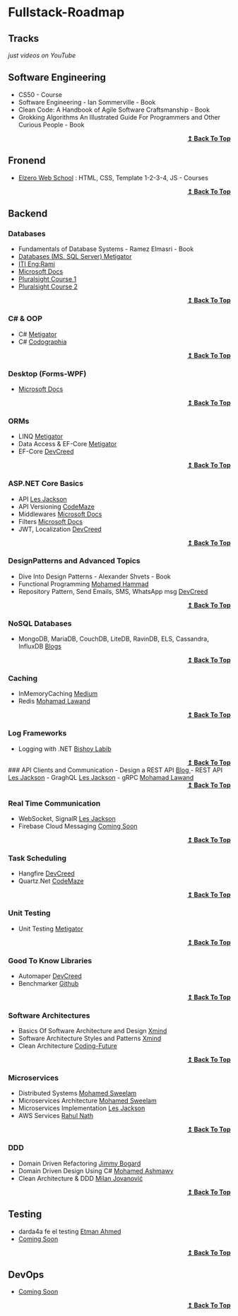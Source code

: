 # Fullstack-Roadmap

## Tracks
*just videos on YouTube*

## Software Engineering
- CS50 - Course
- Software Engineering - Ian Sommerville - Book
- Clean Code: A Handbook of Agile Software Craftsmanship - Book
- Grokking Algorithms An Illustrated Guide For Programmers and Other Curious People - Book
<div align="right">
  <b><a href="https://github.com/i-radi/Fullstack-Roadmap">↥ Back To Top</a></b>
</div>

## Fronend
- <a href="https://github.com/i-radi">Elzero Web School</a> : 
HTML, CSS, Template 1-2-3-4, JS - Courses
<div align="right">
  <b><a href="https://github.com/i-radi/Fullstack-Roadmap">↥ Back To Top</a></b>
</div>

## Backend
### Databases
- Fundamentals of Database Systems - Ramez Elmasri - Book
- <a href="https://www.youtube.com/playlist?list=PL4n1Qos4Tb6RP_OovpgjoHLkCVaYFy-aj">Databases (MS. SQL Server) Metigator </a>
- <a href="https://mega.nz/folder/kp5RFACR#tEcE-S38Bfkjim7gBp4e9Q/folder/4hQgGRJD"> ITI Eng:Rami</a>
- <a href="https://docs.microsoft.com/en-us/sql/sql-server/?view=sql-server-ver16">Microsoft Docs</a>
- <a href="https://app.pluralsight.com/paths/skill/querying-data-with-t-sql-from-sql-server">Pluralsight Course 1</a>
- <a href="https://app.pluralsight.com/paths/skill/developing-sql-server-databases">Pluralsight Course 2</a>
<div align="right">
  <b><a href="https://github.com/i-radi/Fullstack-Roadmap">↥ Back To Top</a></b>
</div>

### C# & OOP
- C# <a href="https://www.youtube.com/playlist?list=PL4n1Qos4Tb6SWPbJNpiznp-Ok4A8J_23l">Metigator </a>
- C# <a href="https://www.youtube.com/playlist?list=PLX1bW_GeBRhCU9l7examhVrARmXHHRrLR">Codographia </a>
<div align="right">
  <b><a href="https://github.com/i-radi/Fullstack-Roadmap">↥ Back To Top</a></b>
</div>

### Desktop (Forms-WPF)
- <a href="https://learn.microsoft.com/en-us/dotnet/desktop/winforms/?view=netdesktop-7.0">Microsoft Docs</a>
<div align="right">
  <b><a href="https://github.com/i-radi/Fullstack-Roadmap">↥ Back To Top</a></b>
</div>

### ORMs
- LINQ <a href="https://www.youtube.com/playlist?list=PL4n1Qos4Tb6Sj1Y4xJuJoWCuqleeG2yt6">Metigator</a>
- Data Access & EF-Core <a href="https://www.youtube.com/playlist?list=PL4n1Qos4Tb6QZkbTWJx7wHqEABP8Pg6uv">Metigator</a>
- EF-Core <a href="https://www.youtube.com/playlist?list=PL62tSREI9C-cHV28v-EqWinveTTAos8Pp">DevCreed</a>
<div align="right">
  <b><a href="https://github.com/i-radi/Fullstack-Roadmap">↥ Back To Top</a></b>
</div>

### ASP.NET Core Basics
- API <a href="https://www.youtube.com/watch?v=fmvcAzHpsk8">Les Jackson</a>
- API Versioning <a href="https://code-maze.com/aspnetcore-api-versioning/">CodeMaze</a>
- Middlewares <a href="https://learn.microsoft.com/en-us/aspnet/core/fundamentals/middleware/?view=aspnetcore-7.0">Microsoft Docs</a>
- Filters <a href="https://learn.microsoft.com/en-us/aspnet/core/mvc/controllers/filters?view=aspnetcore-7.0">Microsoft Docs</a>
- JWT, Localization <a href="https://www.youtube.com/@DevCreed/playlists">DevCreed</a>
<div align="right">
  <b><a href="https://github.com/i-radi/Fullstack-Roadmap">↥ Back To Top</a></b>
</div>

### DesignPatterns and Advanced Topics
- Dive Into Design Patterns - Alexander Shvets - Book
- Functional Programming <a href="https://www.youtube.com/playlist?list=PLpbZuj8hP-I6F-Zj1Ay8nQ1rMnmFnlK2f">Mohamed Hammad</a>
- Repository Pattern, Send Emails, SMS, WhatsApp msg <a href="https://www.youtube.com/@DevCreed/playlists">DevCreed</a>
<div align="right">
  <b><a href="https://github.com/i-radi/Fullstack-Roadmap">↥ Back To Top</a></b>
</div>

### NoSQL Databases
- MongoDB, MariaDB, CouchDB, LiteDB, RavinDB, ELS, Cassandra, InfluxDB <a href="#">Blogs</a>
<div align="right">
  <b><a href="https://github.com/i-radi/Fullstack-Roadmap">↥ Back To Top</a></b>
</div>

### Caching
- InMemoryCaching <a href="https://medium.com/geekculture/how-do-i-use-inmemorycache-in-net-core-b79202ddaf0c">Medium</a>
- Redis <a href="https://www.youtube.com/watch?v=6HZVu3kGOrg&pp=ygUVcmVkaXMgY2FjaGluZyBpbiAubmV0">Mohamad Lawand</a>
<div align="right">
  <b><a href="https://github.com/i-radi/Fullstack-Roadmap">↥ Back To Top</a></b>
</div>

### Log Frameworks
- Logging with .NET <a href="https://www.youtube.com/playlist?list=PLNHY3o0fE8J4TUSoIgLuWHxhMY2DLgsdY">Bishoy Labib</a>
<div align="right">
  <b><a href="https://github.com/i-radi/Fullstack-Roadmap">↥ Back To Top</a></b>
</div>
### API Clients and Communication
- Design a REST API <a href="https://restfulapi.net/rest-api-design-tutorial-with-example/">Blog </a>
- REST API <a href="https://www.youtube.com/watch?v=fmvcAzHpsk8">Les Jackson</a>
- GraghQL <a href="https://www.youtube.com/watch?v=HuN94qNwQmM&t=2532s">Les Jackson</a>
- gRPC <a href="https://www.youtube.com/watch?v=SRjIp96Qox0&t=15s&pp=ygULZ1JQQyBsYXdhbmQ%3D">Mohamad Lawand</a>
<div align="right">
  <b><a href="https://github.com/i-radi/Fullstack-Roadmap">↥ Back To Top</a></b>
</div>

### Real Time Communication
- WebSocket, SignalR <a href="https://www.youtube.com/watch?v=ycVgXe6v1VQ">Les Jackson</a>
- Firebase Cloud Messaging <a href="#">Coming Soon</a>
<div align="right">
  <b><a href="https://github.com/i-radi/Fullstack-Roadmap">↥ Back To Top</a></b>
</div>

### Task Scheduling
- Hangfire <a href="https://www.youtube.com/@DevCreed/playlists">DevCreed</a>
- Quartz.Net <a href="https://code-maze.com/schedule-jobs-with-quartz-net/">CodeMaze</a>
<div align="right">
  <b><a href="https://github.com/i-radi/Fullstack-Roadmap">↥ Back To Top</a></b>
</div>

### Unit Testing
- Unit Testing <a href="https://www.youtube.com/playlist?list=PL4n1Qos4Tb6RrQpmpGWALaE1PVvWR8d3A">Metigator</a>
<div align="right">
  <b><a href="https://github.com/i-radi/Fullstack-Roadmap">↥ Back To Top</a></b>
</div>

### Good To Know Libraries
- Automaper <a href="https://www.youtube.com/@DevCreed/playlists">DevCreed</a>
- Benchmarker <a href="https://github.com/dotnet/BenchmarkDotNet">Github</a>
<div align="right">
  <b><a href="https://github.com/i-radi/Fullstack-Roadmap">↥ Back To Top</a></b>
</div>

### Software Architectures
- Basics Of Software Architecture and Design <a href="https://github.com/i-radi/Fullstack-Roadmap/tree/main/03-Backend/03-15-Software%20Architectures/03-15-01-Theory/01-Basics%20Of%20Software%20Architecture%20and%20Design">Xmind</a>
- Software Architecture Styles and Patterns <a href="https://github.com/i-radi/Fullstack-Roadmap/tree/main/03-Backend/03-15-Software%20Architectures/03-15-01-Theory/02-Software%20Architecture%20Styles%20and%20Patterns">Xmind</a>
- Clean Architecture <a href="https://www.youtube.com/@MohamedFouadElmezaien">Coding-Future</a>
<div align="right">
  <b><a href="https://github.com/i-radi/Fullstack-Roadmap">↥ Back To Top</a></b>
</div>

### Microservices
- Distributed Systems <a href="https://www.youtube.com/playlist?list=PLgAqrVq84PDcg55xnbUBHuLS8tWul6-kF">Mohamed Sweelam</a>
- Microservices Architecture <a href="https://www.youtube.com/playlist?list=PLgAqrVq84PDdfiDow3YVsgc1q34JD415Z">Mohamed Sweelam</a>
- Microservices Implementation <a href="https://www.youtube.com/watch?v=DgVjEo3OGBI&t=36289s">Les Jackson</a>
- AWS Services <a href="https://www.youtube.com/@RahulNath/videos">Rahul Nath</a>
<div align="right">
  <b><a href="https://github.com/i-radi/Fullstack-Roadmap">↥ Back To Top</a></b>
</div>

### DDD
- Domain Driven Refactoring <a href="https://www.youtube.com/watch?v=f64tZ90Dntg&t=76s">Jimmy Bogard</a>
- Domain Driven Design Using C# <a href="https://www.youtube.com/playlist?list=PL8dGr0xiYBNL4RwiT0-hSv-IIDEIBm6O6">Mohamed Ashmawy</a>
- Clean Architecture & DDD <a href="https://www.youtube.com/playlist?list=PLYpjLpq5ZDGstQ5afRz-34o_0dexr1RGa">Milan Jovanović</a>
<div align="right">
  <b><a href="https://github.com/i-radi/Fullstack-Roadmap">↥ Back To Top</a></b>
</div>

## Testing
- darda4a fe el testing <a href="https://www.academia.edu/38953736/%D9%83%D8%AA%D8%A7%D8%A8_%D9%81%D9%89_%D8%AF%D8%B1%D8%AF%D8%B4%D8%A9_%D8%A7%D9%84%D8%AA%D9%8A%D8%B3%D8%AA%D9%8A%D9%86%D8%AC_%D8%A5%D8%B9%D8%AF%D8%A7%D8%AF_%D8%B9%D8%AA%D9%85%D8%A7%D9%86_%D8%A3%D8%AD%D9%85%D8%AF">Etman Ahmed</a>
- <a href="#">Coming Soon</a>
<div align="right">
  <b><a href="https://github.com/i-radi/Fullstack-Roadmap">↥ Back To Top</a></b>
</div>

## DevOps
- <a href="#">Coming Soon</a>
<div align="right">
  <b><a href="https://github.com/i-radi/Fullstack-Roadmap">↥ Back To Top</a></b>
</div>

